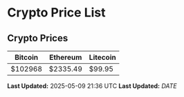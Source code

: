 # Crypto Price List

## Crypto Prices
| Bitcoin | Ethereum | Litecoin |
| ------- | -------- | -------- |
| $102968 | $2335.49 | $99.95 |
**Last Updated:** 2025-05-09 21:36 UTC
**Last Updated:** $DATE$
